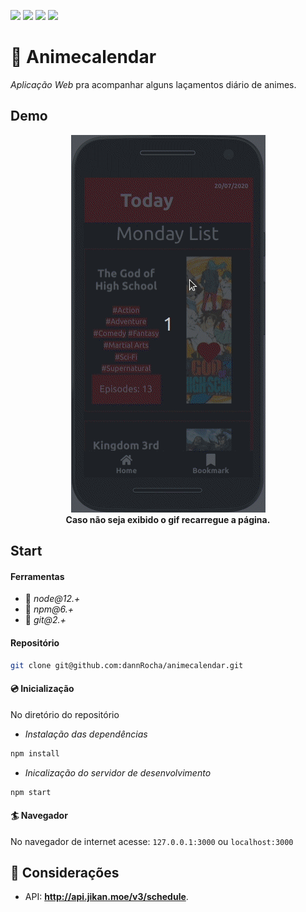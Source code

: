 ![](https://img.shields.io/github/license/dannrocha/animecalendar)
![](https://img.shields.io/github/repo-size/dannrocha/animecalendar)
![](https://img.shields.io/github/last-commit/dannrocha/animecalendar)
![](https://img.shields.io/badge/daniel%20rocha-dev-green)

# :calendar: Animecalendar
*Aplicação Web* pra acompanhar alguns laçamentos diário de animes.

## Demo
<p align="center">
  <img src="demo/run.gif" /><br/>
  <strong>Caso não seja exibido o gif recarregue a página.</strong>
</p>

## Start
#### Ferramentas
* :pushpin: *node@12.+*
* :pushpin: *npm@6.+*
* :pushpin: *git@2.+*

#### Repositório 
```sh 
git clone git@github.com:dannRocha/animecalendar.git
```

#### :cd: Inicialização
No diretório do repositório
* *Instalação das dependências* 
```sh
npm install
```
* *Inicalização do servidor de desenvolvimento*
```sh
npm start
```

#### :surfer: Navegador
No navegador de internet acesse: ```127.0.0.1:3000``` ou ```localhost:3000```

## :vibration_mode: Considerações
* API: **http://api.jikan.moe/v3/schedule**.
